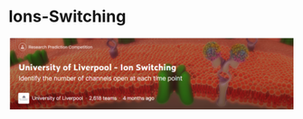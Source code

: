 # Ions-Switching
![Image of Yaktocat](https://github.com/Himanshukatarwar/Ions-Switching/blob/main/uin.png)


